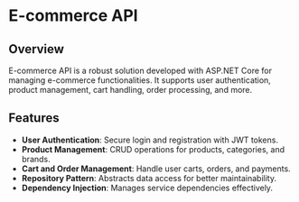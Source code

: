 # E-commerce API

## Overview
E-commerce API is a robust solution developed with ASP.NET Core for managing e-commerce functionalities. It supports user authentication, product management, cart handling, order processing, and more.

## Features
- **User Authentication**: Secure login and registration with JWT tokens.
- **Product Management**: CRUD operations for products, categories, and brands.
- **Cart and Order Management**: Handle user carts, orders, and payments.
- **Repository Pattern**: Abstracts data access for better maintainability.
- **Dependency Injection**: Manages service dependencies effectively.
